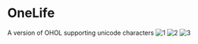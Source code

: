 # OneLife
A version of OHOL supporting unicode characters
![1](http://h5.willzcode.com/pics/040518/1.png)
![2](http://h5.willzcode.com/pics/040518/2.png)
![3](http://h5.willzcode.com/pics/040518/3.png)
